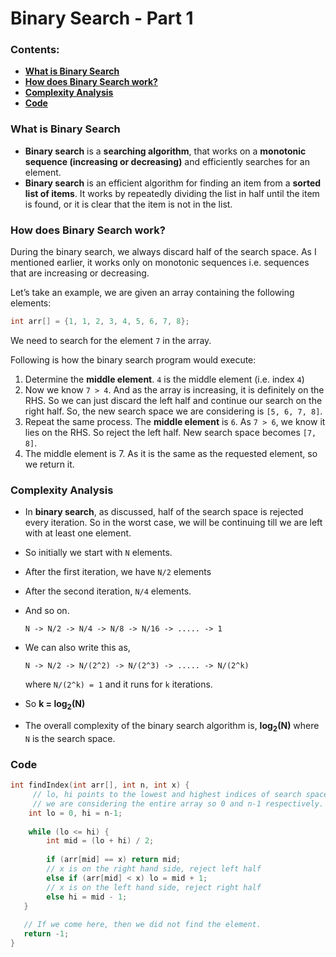 # Binary Search - Part 1

### Contents:
- [**What is Binary Search**](#binary-search---part-1)
- [**How does Binary Search work?**](#how-does-binary-search-work)
- [**Complexity Analysis**](#complexity-analysis)
- [**Code**](#code)

### What is Binary Search
- **Binary search** is a **searching algorithm**, that works on a **monotonic sequence (increasing or decreasing)** and efficiently searches for an element. 
- **Binary search** is an efficient algorithm for finding an item from a **sorted list of items**. It works by repeatedly dividing the list in half until the item is found, or it is clear that the item is not in the list.

### How does Binary Search work?
During the binary search, we always discard half of the search space. As I mentioned earlier, it works only on monotonic sequences i.e. sequences that are increasing or decreasing. 

Let’s take an example, we are given an array containing the following elements:

``` cpp
int arr[] = {1, 1, 2, 3, 4, 5, 6, 7, 8};
```

We need to search for the element `7` in the array.

Following is how the binary search program would execute:
1. Determine the **middle element**. `4` is the middle element (i.e. index `4`)
2. Now we know `7 > 4`. And as the array is increasing, it is definitely on the RHS. So we can just discard the left half and continue our search on the right half. So, the new search space we are considering is `[5, 6, 7, 8]`.
3. Repeat the same process. The **middle element** is `6`. As `7 > 6`, we know it lies on the RHS. So reject the left half. New search space becomes `[7, 8]`.
4. The middle element is 7. As it is the same as the requested element, so we return it.


### Complexity Analysis

- In **binary search**, as discussed, half of the search space is rejected every iteration. So in the worst case, we will be continuing till we are left with at least one element.
- So initially we start with `N` elements.
- After the first iteration, we have `N/2` elements
- After the second iteration, `N/4` elements.
- And so on.
    ```
    N -> N/2 -> N/4 -> N/8 -> N/16 -> ..... -> 1
    ```

- We can also write this as,
    ```
    N -> N/2 -> N/(2^2) -> N/(2^3) -> ..... -> N/(2^k)
    ```
    where `N/(2^k) = 1` and it runs for `k` iterations.

- So **k = log<sub>2</sub>(N)**
 
- The overall complexity of the binary search algorithm is, **log<sub>2</sub>(N)** where `N` is the search space.

### Code
``` cpp
int findIndex(int arr[], int n, int x) {
	 // lo, hi points to the lowest and highest indices of search space. Currently,
	 // we are considering the entire array so 0 and n-1 respectively.
    int lo = 0, hi = n-1;
   
    while (lo <= hi) {
	    int mid = (lo + hi) / 2;
	    
        if (arr[mid] == x) return mid;
        // x is on the right hand side, reject left half
	    else if (arr[mid] < x) lo = mid + 1;
		// x is on the left hand side, reject right half
	    else hi = mid - 1;
   }
   
   // If we come here, then we did not find the element.
   return -1;
}
```